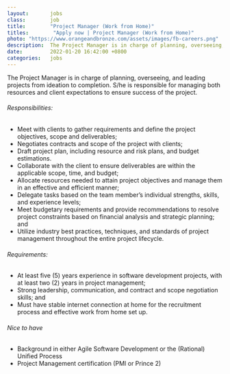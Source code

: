 ```yaml
---
layout:       jobs
class:        job
title:        "Project Manager (Work from Home)"
titles:        "Apply now | Project Manager (Work from Home)"
photo: "https://www.orangeandbronze.com/assets/images/fb-careers.png"
description:  The Project Manager is in charge of planning, overseeing, and leading projects from ideation to completion. S/he is responsible for managing both resources and client expectations to ensure success of the project. 
date:         2022-01-20 16:42:00 +0800
categories:   jobs
---
```

<!-- Do not leave new lines after each element. Elements after new lines will not be rendered. -->
<p>The Project Manager is in charge of planning, overseeing, and leading projects from ideation to completion. S/he is responsible for managing both resources and client expectations to ensure success of the project. </p>
<h6 class="-dark">Responsibilities:</h6>
<ul>
	<li>Meet with clients to gather requirements and define the project objectives, scope and deliverables;</li>
	<li>Negotiates contracts and scope of the project with clients;</li>
	<li>Draft project plan, including resource and risk plans, and budget estimations. </li>
	<li>Collaborate with the client to ensure deliverables are within the applicable scope, time, and budget;</li>
	<li>Allocate resources needed to attain project objectives and manage them in an effective and efficient manner;</li>
	<li>Delegate tasks based on the team member’s individual strengths, skills, and experience levels; </li>
	<li>Meet budgetary requirements and provide recommendations to resolve project constraints based on financial analysis and strategic planning; and</li>
	<li>Utilize industry best practices, techniques, and standards of project management throughout the entire project lifecycle.</li>
</ul>
<h6 class="-dark">Requirements:</h6>
<ul>
	<li>At least five (5) years experience in software development projects, with at least two (2) years in project management;</li>
	<li>Strong leadership, communication, and contract and scope negotiation skills; and</li>
	<li>Must have stable internet connection at home for the recruitment process and effective work from home set up.</li>
</ul>
<h6 class="-dark">Nice to have</h6>
<ul>
	<li>Background in either Agile Software Development or the (Rational) Unified Process</li>
	<li>Project Management certification (PMI or Prince 2)</li>
</ul>



